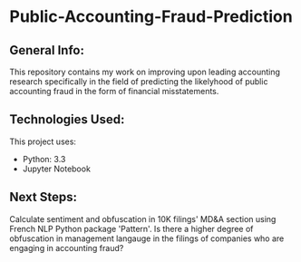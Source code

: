 # Public-Accounting-Fraud-Prediction

## General Info:
This repository contains my work on improving upon leading accounting research specifically in the field of predicting the likelyhood of public accounting fraud in the form of financial misstatements.

## Technologies Used:
This project uses:
* Python: 3.3
* Jupyter Notebook

## Next Steps:
Calculate sentiment and obfuscation in 10K filings' MD&A section using French NLP Python package 'Pattern'. Is there a higher degree of obfuscation in management langauge in the filings of companies who are engaging in accounting fraud?